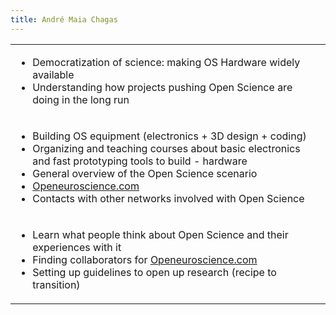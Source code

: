 ```yaml
---
title: André Maia Chagas
---
```


<table>
  <tbody>
    <tr>
      <td>
        <ul>
          <li>Democratization of science: making OS Hardware widely available</li>
          <li>Understanding how projects pushing Open Science are doing in the long run</li>
        </ul>
      </td>
    </tr>
    <tr>
      <td>
        <ul>
          <li>Building OS equipment (electronics + 3D design + coding)</li>
          <li>Organizing and teaching courses about basic electronics and fast prototyping tools to build - hardware</li>
          <li>General overview of the Open Science scenario</li>
          <li><a href="https://www.openeuroscience.com/">Openeuroscience.com</a></li>
          <li>Contacts with other networks involved with Open Science</li>
        </ul>
      </td>
    </tr>
    <tr>
      <td>
        <ul>
          <li>Learn what people think about Open Science and their experiences with it</li>
          <li>Finding collaborators for <a href="https://www.openeuroscience.com/">Openeuroscience.com</a></li>
          <li>Setting up guidelines to open up research (recipe to transition)</li>
        </ul>
      </td>
    </tr>
  </tbody>
</table>
